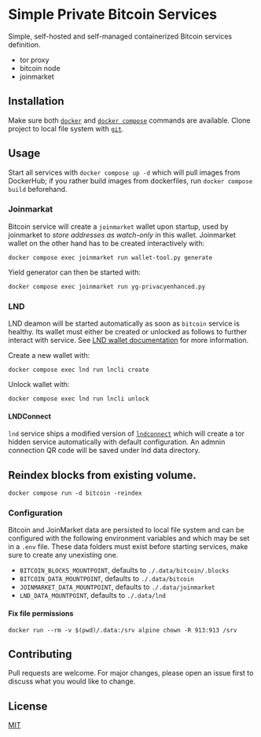 # Simple Private Bitcoin Services

Simple, self-hosted and self-managed containerized Bitcoin services definition.

* tor proxy
* bitcoin node
* joinmarket

## Installation

Make sure both [`docker`](https://www.docker.com/get-started) and [`docker compose`](https://docs.docker.com/compose/cli-command/#installing-compose-v2) commands are available.
Clone project to local file system with [`git`](https://git-scm.com/).

## Usage

Start all services with `docker compose up -d` which will pull images from DockerHub; if you rather build images from dockerfiles, run `docker compose build` beforehand. 

### Joinmarkat
Bitcoin service will create a `joinmarket` wallet upon startup, used by joinmarket to _store addresses as watch-only_ in this wallet.
Joinmarket wallet on the other hand has to be created interactively with:
```shell
docker compose exec joinmarket run wallet-tool.py generate
```

Yield generator can then be started with:
```shell
docker compose exec joinmarket run yg-privacyenhanced.py
```

### LND
LND deamon will be started automatically as soon as `bitcoin` service is healthy. Its wallet must either be created or unlocked as follows to further interact with service. See [LND wallet documentation](https://github.com/lightningnetwork/lnd/blob/master/docs/wallet.md) for more information.


Create a new wallet with:
```shell
docker compose exec lnd run lncli create
```

Unlock wallet with:
```shell
docker compose exec lnd run lncli unlock
```

#### LNDConnect

`lnd` service ships a modified version of [`lndconnect`](https://github.com/roshii/lndconnect) which will create a tor hidden service automatically with default configuration. An admnin connection QR code will be saved under lnd data directory. 

## Reindex blocks from existing volume.

```shell
docker compose run -d bitcoin -reindex
```

### Configuration

Bitcoin and JoinMarket data are persisted to local file system and can be configured with the following environment variables and which may be set in a `.env` file. These data folders must exist before starting services, make sure to create any unexisting one.

* `BITCOIN_BLOCKS_MOUNTPOINT`, defaults to `./.data/bitcoin/.blocks`
* `BITCOIN_DATA_MOUNTPOINT`, defaults to `./.data/bitcoin`
* `JOINMARKET_DATA_MOUNTPOINT`, defaults to `./.data/joinmarket`
* `LND_DATA_MOUNTPOINT`, defaults to `./.data/lnd`

#### Fix file permissions

```shell
docker run --rm -v $(pwd)/.data:/srv alpine chown -R 913:913 /srv 
```

## Contributing

Pull requests are welcome. For major changes, please open an issue first to discuss what you would like to change.

## License

[MIT](https://choosealicense.com/licenses/mit/)
